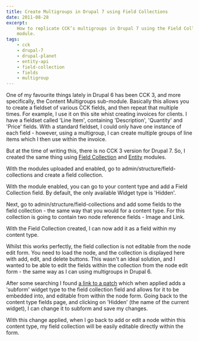 ```yaml
---
title: Create Multigroups in Drupal 7 using Field Collections
date: 2011-08-28
excerpt:
    How to replicate CCK’s multigroups in Drupal 7 using the Field Collections
    module.
tags:
    - cck
    - drupal-7
    - drupal-planet
    - entity-api
    - field-collection
    - fields
    - multigroup
---
```


One of my favourite things lately in Drupal 6 has been CCK 3, and more
specifically, the Content Multigroups sub-module. Basically this allows you to
create a fieldset of various CCK fields, and then repeat that multiple times.
For example, I use it on this site whist creating invoices for clients. I have a
fieldset called 'Line Item', containing 'Description', 'Quantity' and 'Price'
fields. With a standard fieldset, I could only have one instance of each field -
however, using a multigroup, I can create multiple groups of line items which I
then use within the invoice.

But at the time of writing this, there is no CCK 3 version for Drupal 7. So, I
created the same thing using
[Field Collection](http://drupal.org/project/field_collection) and
[Entity](http://drupal.org/project/entity) modules.

With the modules uploaded and enabled, go to admin/structure/field-collections
and create a field collection.

With the module enabled, you can go to your content type and add a Field
Collection field. By default, the only available Widget type is 'Hidden'.

Next, go to admin/structure/field-collections and add some fields to the field
collection - the same way that you would for a content type. For this collection
is going to contain two node reference fields - Image and Link.

With the Field Collection created, I can now add it as a field within my content
type.

Whilst this works perfectly, the field collection is not editable from the node
edit form. You need to load the node, and the collection is displayed here with
add, edit, and delete buttons. This wasn't an ideal solution, and I wanted to be
able to edit the fields within the collection from the node edit form - the same
way as I can using multigroups in Drupal 6.

After some searching I found
[a link to a patch](http://drupal.org/node/977890#comment-4184524) which when
applied adds a 'subform' widget type to the field collection field and allows
for it to be embedded into, and editable from within the node form. Going back
to the content type fields page, and clicking on 'Hidden' (the name of the
current widget), I can change it to subform and save my changes.

With this change applied, when I go back to add or edit a node within this
content type, my field collection will be easily editable directly within the
form.
